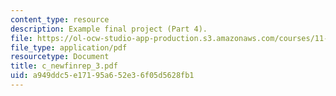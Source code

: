 ```yaml
---
content_type: resource
description: Example final project (Part 4).
file: https://ol-ocw-studio-app-production.s3.amazonaws.com/courses/11-423-information-and-communication-technologies-in-community-development-spring-2004/a949ddc5e17195a652e36f05d5628fb1_c_newfinrep_3.pdf
file_type: application/pdf
resourcetype: Document
title: c_newfinrep_3.pdf
uid: a949ddc5-e171-95a6-52e3-6f05d5628fb1
---
```

